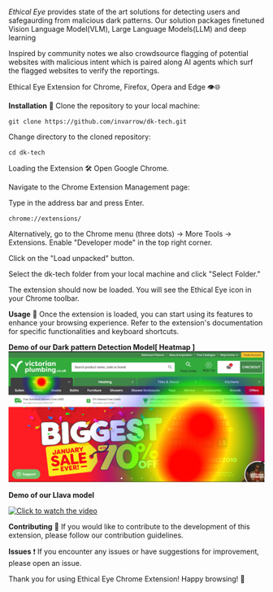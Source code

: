 *Ethical Eye* provides state of the art solutions for detecting users and safegaurding from malicious dark patterns.
Our solution packages finetuned Vision Language Model(VLM), Large Language Models(LLM) and deep learning

Inspired by community notes we also crowdsource flagging of potential websites with malicious intent which is paired along AI agents which surf
the flagged websites to verify the reportings.

Ethical Eye Extension for Chrome, Firefox, Opera and Edge 👁️🌐

**Installation** 🚀
Clone the repository to your local machine:

```
git clone https://github.com/invarrow/dk-tech.git
```
Change directory to the cloned repository:

```
cd dk-tech
```
Loading the Extension 🛠️
Open Google Chrome.

Navigate to the Chrome Extension Management page:

Type in the address bar and press Enter.
```
chrome://extensions/
```
Alternatively, go to the Chrome menu (three dots) -> More Tools -> Extensions.
Enable "Developer mode" in the top right corner.

Click on the "Load unpacked" button.

Select the dk-tech folder from your local machine and click "Select Folder."

The extension should now be loaded. You will see the Ethical Eye icon in your Chrome toolbar.

**Usage** 🌈
Once the extension is loaded, you can start using its features to enhance your browsing experience. Refer to the extension's documentation for specific functionalities and keyboard shortcuts.

**Demo of our Dark pattern Detection Model[ Heatmap ]**
![Heat map](https://github.com/invarrow/dk-tech/raw/main/images/image_2024-01-27_222827543.png)

**Demo of our Llava model**


[![Click to watch the video](https://img.youtube.com/vi/QJyHU2wH1zc/0.jpg)](https://www.youtube.com/watch?v=QJyHU2wH1zc)

**Contributing** 🤝
If you would like to contribute to the development of this extension, please follow our contribution guidelines.

**Issues** ❗
If you encounter any issues or have suggestions for improvement, please open an issue.

Thank you for using Ethical Eye Chrome Extension! Happy browsing! 🚀
